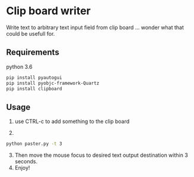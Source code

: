 # Clip board writer
 Write text to arbitrary text input field from clip board
... wonder what that could be usefull for.

## Requirements

python 3.6

```bash
pip install pyautogui
pip install pyobjc-framework-Quartz
pip install clipboard
```

## Usage

1. use CTRL-c to add something to the clip board

2. 
```bash
python paster.py -t 3
```

3. Then move the mouse focus to desired text output destination within 3 seconds.
4. Enjoy!


